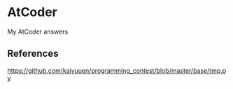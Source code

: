 # AtCoder
My AtCoder answers


## References
https://github.com/kajyuuen/programming_contest/blob/master/base/tmp.py
